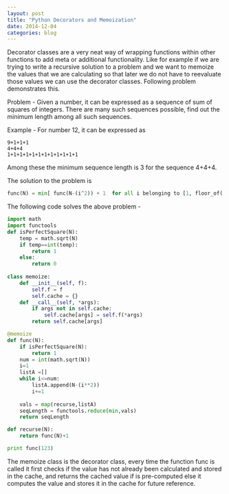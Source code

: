 ```yaml
---
layout: post
title: "Python Decorators and Memoization"
date: 2014-12-04
categories: blog
---
```


Decorator classes are a very neat way of wrapping functions within other functions to add meta or additional functionality. Like for example if we are trying to write a recursive solution to a problem and we want to memoize the values that we are calculating so that later we do not have to reevaluate those values we can use the decorator classes. Following problem demonstrates this.

Problem - Given a number, it can be expressed as a sequence of sum of squares of integers. There are many such sequences possible, find out the minimum length among all such sequences.

Example - For number 12, it can be expressed as
```
9+1+1+1
4+4+4
1+1+1+1+1+1+1+1+1+1+1+1
```

Among these the minimum sequence length is 3 for the sequence 4+4+4.

The solution to the problem is

```python
func(N) = min[ func(N-(i^2)) + 1  for all i belonging to [1, floor_of( sqrt(N) ) ] ]
```

The following code solves the above problem -

```python
import math
import functools
def isPerfectSquare(N):
    temp = math.sqrt(N)
    if temp==int(temp):
        return 1
    else:
        return 0
    
class memoize:
    def __init__(self, f):
        self.f = f
        self.cache = {}
    def __call__(self, *args):
        if args not in self.cache:
            self.cache[args] = self.f(*args)
        return self.cache[args]

@memoize
def func(N):
    if isPerfectSquare(N):
        return 1
    num = int(math.sqrt(N))
    i=1
    listA =[]
    while i<=num:
        listA.append(N-(i**2))
        i+=1
    
    vals = map(recurse,listA)
    seqLength = functools.reduce(min,vals)
    return seqLength

def recurse(N):
    return func(N)+1

print func(123)
```

The memoize class is the decorator class, every time the function func is called it first checks if the value has not already been calculated and stored in the cache, and returns the cached value if is pre-computed else it computes the value and stores it in the cache for future reference.